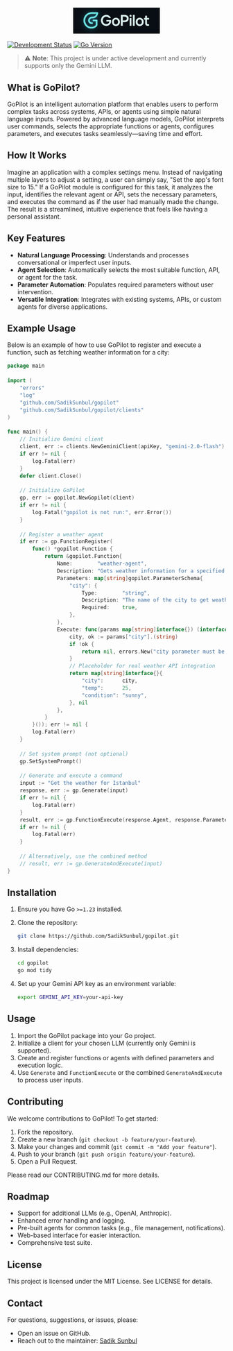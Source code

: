 
<p align="center">
  <img src="gopilot.jpeg" alt="Gopilot Logo" width="200"/>
</p>

[![Development Status](https://img.shields.io/badge/Status-In%20Development-yellow)]()
[![Go Version](https://img.shields.io/badge/Go-%3E%3D%201.23-blue)]()

> ⚠️ **Note**: This project is under active development and currently supports only the Gemini LLM.

## What is GoPilot?

GoPilot is an intelligent automation platform that enables users to perform complex tasks across systems, APIs, or agents using simple natural language inputs. Powered by advanced language models, GoPilot interprets user commands, selects the appropriate functions or agents, configures parameters, and executes tasks seamlessly—saving time and effort.

## How It Works

Imagine an application with a complex settings menu. Instead of navigating multiple layers to adjust a setting, a user can simply say, "Set the app's font size to 15." If a GoPilot module is configured for this task, it analyzes the input, identifies the relevant agent or API, sets the necessary parameters, and executes the command as if the user had manually made the change. The result is a streamlined, intuitive experience that feels like having a personal assistant.

## Key Features

- **Natural Language Processing**: Understands and processes conversational or imperfect user inputs.
- **Agent Selection**: Automatically selects the most suitable function, API, or agent for the task.
- **Parameter Automation**: Populates required parameters without user intervention.
- **Versatile Integration**: Integrates with existing systems, APIs, or custom agents for diverse applications.

## Example Usage

Below is an example of how to use GoPilot to register and execute a function, such as fetching weather information for a city:

```go
package main

import (
    "errors"
    "log"
    "github.com/SadikSunbul/gopilot"
    "github.com/SadikSunbul/gopilot/clients"
)

func main() {
    // Initialize Gemini client
    client, err := clients.NewGeminiClient(apiKey, "gemini-2.0-flash")
    if err != nil {
        log.Fatal(err)
    }
    defer client.Close()

    // Initialize GoPilot
    gp, err := gopilot.NewGopilot(client)
    if err != nil {
        log.Fatal("gopilot is not run:", err.Error())
    }

    // Register a weather agent
    if err := gp.FunctionRegister(
        func() *gopilot.Function {
            return &gopilot.Function{
                Name:        "weather-agent",
                Description: "Gets weather information for a specified city",
                Parameters: map[string]gopilot.ParameterSchema{
                    "city": {
                        Type:        "string",
                        Description: "The name of the city to get weather information for",
                        Required:    true,
                    },
                },
                Execute: func(params map[string]interface{}) (interface{}, error) {
                    city, ok := params["city"].(string)
                    if !ok {
                        return nil, errors.New("city parameter must be a string")
                    }
                    // Placeholder for real weather API integration
                    return map[string]interface{}{
                        "city":      city,
                        "temp":      25,
                        "condition": "sunny",
                    }, nil
                },
            }
        }()); err != nil {
        log.Fatal(err)
    }

    // Set system prompt (not optional)
    gp.SetSystemPrompt()

    // Generate and execute a command
    input := "Get the weather for Istanbul"
    response, err := gp.Generate(input)
    if err != nil {
        log.Fatal(err)
    }
    result, err := gp.FunctionExecute(response.Agent, response.Parameters)
    if err != nil {
        log.Fatal(err)
    }

    // Alternatively, use the combined method
    // result, err := gp.GenerateAndExecute(input)
}
```

## Installation

1. Ensure you have Go `>=1.23` installed.
2. Clone the repository:

   ```bash
   git clone https://github.com/SadikSunbul/gopilot.git
   ```
3. Install dependencies:

   ```bash
   cd gopilot
   go mod tidy
   ```
4. Set up your Gemini API key as an environment variable:

   ```bash
   export GEMINI_API_KEY=your-api-key
   ```

## Usage

1. Import the GoPilot package into your Go project.
2. Initialize a client for your chosen LLM (currently only Gemini is supported).
3. Create and register functions or agents with defined parameters and execution logic.
4. Use `Generate` and `FunctionExecute` or the combined `GenerateAndExecute` to process user inputs.

## Contributing

We welcome contributions to GoPilot! To get started:

1. Fork the repository.
2. Create a new branch (`git checkout -b feature/your-feature`).
3. Make your changes and commit (`git commit -m "Add your feature"`).
4. Push to your branch (`git push origin feature/your-feature`).
5. Open a Pull Request.

Please read our CONTRIBUTING.md for more details.

## Roadmap

- Support for additional LLMs (e.g., OpenAI, Anthropic).
- Enhanced error handling and logging.
- Pre-built agents for common tasks (e.g., file management, notifications).
- Web-based interface for easier interaction.
- Comprehensive test suite.

## License

This project is licensed under the MIT License. See LICENSE for details.

## Contact

For questions, suggestions, or issues, please:

- Open an issue on GitHub.
- Reach out to the maintainer: [Sadik Sunbul](https://github.com/SadikSunbul)


